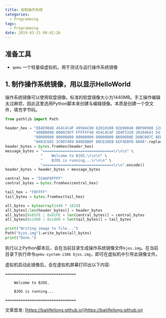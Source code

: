 ```yaml
---
title: 自制操作系统
categories:
  - Programming
tags:
  - Programming
date: 2019-03-21 00:42:26
---
```


## 准备工具

- `qemu` 一个轻量级虚拟机，用于测试与运行操作系统镜像

<!--more-->

## 1. 制作操作系统镜像，用以显示HelloWorld

操作系统镜像可以使用软盘镜像。标准的软盘镜像大小为1440MB。手工操作编辑太过麻烦，因此这里选用Python脚本来创建与编辑镜像。本质是创建一个空文件，填充字节码。


```python
from pathlib import Path

header_hex = "EB4E9048 454C4C4F 49504C00 02010100 02E00040 0BF00900 12000200 00000000 " \
             "400B0000 000029FF FFFFFF48 454C4C4F 2D4F5320 20204641 54313220 20200000 " \
             "00000000 00000000 00000000 00000000 B800008E D0BC007C 8ED88EC0 BE747C8A " \
             "0483C601 3C007409 B40EBB0F 00CD10EB EEF4EBFD 0A0A".replace(" ", "")
header_bytes = bytes.fromhex(header_hex)
message_bytes = "================================\r\n\n" \
                "    Welcome to BJOS.\r\n\n" \
                "    BJOS is running...\r\n\n" \
                "================================\r\n".encode()
header_bytes = header_bytes + message_bytes

central_hex = "55AAF0FFFF"
central_bytes = bytes.fromhex(central_hex)

tail_hex = "F0FFFF"
tail_bytes = bytes.fromhex(tail_hex)

all_bytes = bytearray(1440 * 1024)
all_bytes[:len(header_bytes)] = header_bytes
all_bytes[0x01FE : 0x01FE + len(central_bytes)] = central_bytes
all_bytes[0x1400 : 0x1400 + len(tail_bytes)] = tail_bytes

print("Writing image to file...")
Path("bjos.img").write_bytes(all_bytes)
print("Done.")
```

执行以上Python脚本后，会在当前目录生成操作系统镜像文件`bjos.img`。在当前目录下执行命令`qemu-system-i386 bjos.img`，即可在虚拟机中引导此镜像文件。

虚拟机启动此镜像后，会在虚拟机屏幕打印出以下内容:

```log
================================

    Welcome to BJOS.

    BJOS is running...

================================
```

文章首发: [https://baijifeilong.github.io](https://baijifeilong.github.io)
